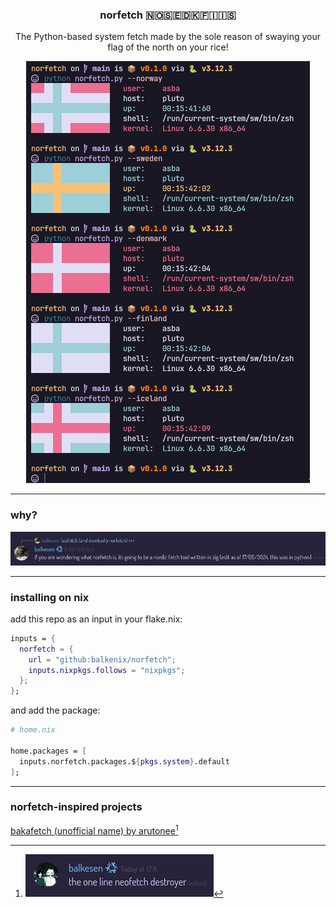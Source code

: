 <center>
  <h3>norfetch 🇳🇴🇸🇪🇩🇰🇫🇮🇮🇸</h3>
  <p>The Python-based system fetch made by the sole reason of swaying your flag of the north on your rice!</p>
  <img src="./assets/screenshot.png">
</center>

---

### why?

![this is why lmao](./assets/why.png)

---

### installing on nix

add this repo as an input in your flake.nix:

```nix
inputs = {
  norfetch = {
    url = "github:balkenix/norfetch";
    inputs.nixpkgs.follows = "nixpkgs";
  };
};
```

and add the package:

```nix
# home.nix

home.packages = [
  inputs.norfetch.packages.${pkgs.system}.default
];
```

---

### norfetch-inspired projects

[bakafetch (unofficial name) by arutonee](https://gist.github.com/arutonee1/79a7990978c3a61405ae956ece811f8e)[^1]

[^1]: ![author notes](./assets/bakafetch.png)
